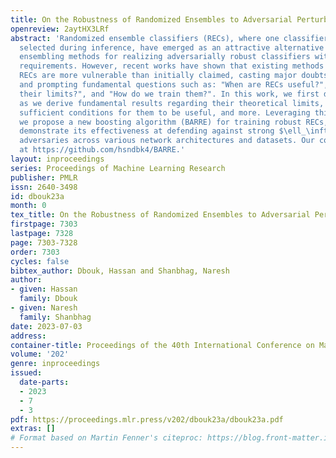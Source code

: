 ```yaml
---
title: On the Robustness of Randomized Ensembles to Adversarial Perturbations
openreview: 2aytHX3LRf
abstract: 'Randomized ensemble classifiers (RECs), where one classifier is randomly
  selected during inference, have emerged as an attractive alternative to traditional
  ensembling methods for realizing adversarially robust classifiers with limited compute
  requirements. However, recent works have shown that existing methods for constructing
  RECs are more vulnerable than initially claimed, casting major doubts on their efficacy
  and prompting fundamental questions such as: "When are RECs useful?", "What are
  their limits?", and "How do we train them?". In this work, we first demystify RECs
  as we derive fundamental results regarding their theoretical limits, necessary and
  sufficient conditions for them to be useful, and more. Leveraging this new understanding,
  we propose a new boosting algorithm (BARRE) for training robust RECs, and empirically
  demonstrate its effectiveness at defending against strong $\ell_\infty$ norm-bounded
  adversaries across various network architectures and datasets. Our code can be found
  at https://github.com/hsndbk4/BARRE.'
layout: inproceedings
series: Proceedings of Machine Learning Research
publisher: PMLR
issn: 2640-3498
id: dbouk23a
month: 0
tex_title: On the Robustness of Randomized Ensembles to Adversarial Perturbations
firstpage: 7303
lastpage: 7328
page: 7303-7328
order: 7303
cycles: false
bibtex_author: Dbouk, Hassan and Shanbhag, Naresh
author:
- given: Hassan
  family: Dbouk
- given: Naresh
  family: Shanbhag
date: 2023-07-03
address: 
container-title: Proceedings of the 40th International Conference on Machine Learning
volume: '202'
genre: inproceedings
issued:
  date-parts:
  - 2023
  - 7
  - 3
pdf: https://proceedings.mlr.press/v202/dbouk23a/dbouk23a.pdf
extras: []
# Format based on Martin Fenner's citeproc: https://blog.front-matter.io/posts/citeproc-yaml-for-bibliographies/
---
```

